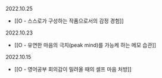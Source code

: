 2022.10.25
- [[O - 스스로가 구성하는 작품으로서의 감정 경험]]

2022.10.23
- [[O - 유연한 마음의 극치(peak mind)를 가능케 하는 메모 습관]]

2022.10.15
- [[O - 영어공부 회의감이 밀려올 때의 셀프 마음 처방]]



















